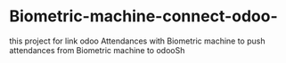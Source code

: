 # Biometric-machine-connect-odoo-
this project for link odoo Attendances with Biometric machine to push attendances from Biometric machine to odooSh 
